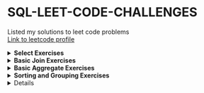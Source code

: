 # SQL-LEET-CODE-CHALLENGES<br>
Listed my solutions to leet code problems<br>
[Link to leetcode profile](https://leetcode.com/u/sebasbaquero/)
<details>
  <summary><b>Select Exercises</b></summary>
  <ol>
    <li>Recyclable and Low Fat Products <span><a href="https://github.com/sebastianBaquero98/Recyclable-and-Low-Fat-Products">View Solution</a></span></li>
    <li>Find Customer Referee <span><a href="https://github.com/sebastianBaquero98/Find-Customer-Referee">View Solution</a></span></li>
    <li>Big Countries <span><a href="https://github.com/sebastianBaquero98/Big-Countries">View Solution</a></span></li>
    <li>Article Views I <span><a href="https://github.com/sebastianBaquero98/Article-Views-I">View Solution</a></span></li>
    <li>Invalid Tweets <span><a href="https://github.com/sebastianBaquero98/Invalid-Tweets">View Solution</a></span></li>
  </ol>
</details>

<details>
  <summary><b>Basic Join Exercises</b></summary>
  <ol>
    <li>Replace Employee ID with The Unique Identifier <span><a href="https://github.com/sebastianBaquero98/Replace-Employee-ID-with-The-Unique-Identifier">View Solution</a></span></li>
    <li>Product Sales Analysis I <span><a href="https://github.com/sebastianBaquero98/Product-Sales-Analysis-I">View Solution</a></span></li>
    <li>Customer Who Visited but Did Not Make Any Transactions <span><a href="https://github.com/sebastianBaquero98/Customer-Who-Visited-but-Did-Not-Make-Any-Transactions">View Solution</a></span></li>
    <li>Rising Temperature <span><a href="https://github.com/sebastianBaquero98/Rising-Temperature">View Solution</a></span></li>
    <li>Average Time of Process per Machine <span><a href="https://github.com/sebastianBaquero98/Average-Time-of-Process-per-Machine">View Solution</a></span></li>
    <li>Employee Bonus <span><a href="https://github.com/sebastianBaquero98/Employee-Bonus">View Solution</a></span></li>
    <li>Students and Examinations <span><a href="https://github.com/sebastianBaquero98/Students-and-Examinations/tree/main">View Solution</a></span></li> 
    <li>Managers with at Least 5 Direct Report <span><a href="https://github.com/sebastianBaquero98/Managers-with-at-Least-5-Direct-Reports">View Solution</a></span></li>
    <li>Confirmation Rate <span><a href="https://github.com/sebastianBaquero98/Confirmation-Rate">View Solution</a></span></li>
  </ol>
</details>

<details>
  <summary><b>Basic Aggregate Exercises</b></summary>
  <ol>
    <li>Not Boring Movies <span><a href="https://github.com/sebastianBaquero98/Not-Boring-Movies">View Solution</a></span></li>
    <li>Average Selling Price <span><a href="https://github.com/sebastianBaquero98/Average-Selling-Price">View Solution</a></span></li>
    <li>Project Employees I <span><a href="https://github.com/sebastianBaquero98/Project-Employees-I">View Solution</a></span></li>
    <li>Percentage of Users Attended a Contest <span><a href="https://github.com/sebastianBaquero98/Percentage-of-Users-Attended-a-Contest">View Solution</a></span></li>
    <li>Queries Quality and Percentage <span><a href="https://github.com/sebastianBaquero98/Queries-Quality-and-Percentage">View Solution</a></span></li>
    <li>Monthly Transactions I <span><a href="https://github.com/sebastianBaquero98/Monthly-Transactions-I">View Solution</a></span></li>
    <li>Immediate Food Delivery II <span><a href="https://github.com/sebastianBaquero98/Immediate-Food-Delivery-II">View Solution</a></span></li>
    <li>Game Play Analysis IV <span><a href="https://github.com/sebastianBaquero98/Game-Play-Analysis-IV">View Solution</a></span></li>
  </ol>
</details>

<details>
  <summary><b>Sorting and Grouping Exercises</b></summary>
  <ol>
     <li>Number of Unique Subjects Taught by Each Teacher <span><a href="https://github.com/sebastianBaquero98/Number-of-Unique-Subjects-Taught-by-Each-Teacher">View Solution</a></span></li>
    <li>User Activity for the Past 30 Days I <span><a href="https://github.com/sebastianBaquero98/User-Activity-for-the-Past-30-Days-I">View Solution</a></span></li>
    <li>Product Sales Analysis III <span><a href="https://github.com/sebastianBaquero98/Product-Sales-Analysis-III">View Solution</a></span></li>
    <li>Classes More Than 5 Students <span><a href="https://github.com/sebastianBaquero98/Classes-More-Than-5-Students">View Solution</a></span></li>
    <li>Find Followers Count <span><a href="https://github.com/sebastianBaquero98/Find-Followers-Count">View Solution</a></span></li>
    <li>Biggest Single Number <span><a href="https://github.com/sebastianBaquero98/Biggest-Single-Number">View Solution</a></span></li>
    <li>Customers Who Bought All Products <span><a href="https://github.com/sebastianBaquero98/Customers-Who-Bought-All-Products">View Solution</
  </ol>
</details>

<details>
  <summary><b>Advanced Select and Joins Exercises</b></summary>
  <ol>
     <li>The Number of Employees Which Report to Each Employee <span><a href="https://github.com/sebastianBaquero98/The-Number-of-Employees-Which-Report-to-Each-Employee">View Solution</a></span></li>
    <li>Primary Department for Each Employee <span><a href="https://github.com/sebastianBaquero98/Primary-Department-for-Each-Employee">View Solution</a></span></li>
    <li>Triangle Judgement <span><a href="https://github.com/sebastianBaquero98/Triangle-Judgement">View Solution</a></span></li>
  </ol>
</details>




